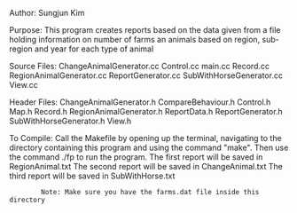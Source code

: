 Author: Sungjun Kim

Purpose:  This program creates reports based on the data given from a file holding information on number of
          farms an animals based on region, sub-region and year for each type of animal

Source Files:
                ChangeAnimalGenerator.cc
                Control.cc
                main.cc
                Record.cc
                RegionAnimalGenerator.cc
                ReportGenerator.cc
                SubWithHorseGenerator.cc
                View.cc

Header Files:
                ChangeAnimalGenerator.h
                CompareBehaviour.h
                Control.h
                Map.h
                Record.h
                RegionAnimalGenerator.h
                ReportData.h
                ReportGenerator.h
                SubWithHorseGenerator.h
                View.h

To Compile: Call the Makefile by opening up the terminal, navigating to the directory containing this program and using the command "make". Then use the command ./fp to run the program.
            The first report will be saved in RegionAnimal.txt
            The second report will be saved in ChangeAnimal.txt
            The third report will be saved in SubWithHorse.txt

            Note: Make sure you have the farms.dat file inside this directory
